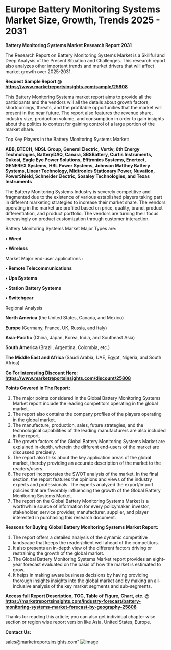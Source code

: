# Europe Battery Monitoring Systems Market Size, Growth, Trends 2025 - 2031

<strong>Battery Monitoring Systems Market Research Report 2031</strong>

The Research Report on Battery Monitoring Systems Market is a Skillful and Deep Analysis of the Present Situation and Challenges. This research report also analyzes other important trends and market drivers that will affect market growth over 2025-2031.

<strong>Request Sample Report @ <a href=https://www.marketreportsinsights.com/sample/25808>https://www.marketreportsinsights.com/sample/25808</a></strong>

This Battery Monitoring Systems market report aims to provide all the participants and the vendors will all the details about growth factors, shortcomings, threats, and the profitable opportunities that the market will present in the near future. The report also features the revenue share, industry size, production volume, and consumption in order to gain insights about the politics to contest for gaining control of a large portion of the market share.

Top Key Players in the Battery Monitoring Systems Market:

<strong>ABB, BTECH, NDSL Group, General Electric, Vertiv, 6th Energy Technologies, BatteryDAQ, Canara, SBSBattery, Curtis Instruments, Dukosi, Eagle Eye Power Solutions, Efftronics Systems, Enertect, GENEREX Systems, HBL Power Systems, Johnson Matthey Battery Systems, Linear Technology, Midtronics Stationary Power, Nuvation, PowerShield, Schneider Electric, Sosaley Technologies, and Texas Instruments</strong>

The Battery Monitoring Systems Industry is severely competitive and fragmented due to the existence of various established players taking part in different marketing strategies to increase their market share. The vendors operating in the market are profiled based on price, quality, brand, product differentiation, and product portfolio. The vendors are turning their focus increasingly on product customization through customer interaction.

Battery Monitoring Systems Market Major Types are:

<strong>• Wired

• Wireless</strong>

Market Major end-user applications :

<strong>• Remote Telecommunications

• Ups Systems

• Station Battery Systems

• Switchgear</strong>

Regional Analysis

</u><strong><b>North America</b></strong> (the United States, Canada, and Mexico)

<strong><b>Europe </b></strong>(Germany, France, UK, Russia, and Italy)

<strong><b>Asia-Pacific</b></strong> (China, Japan, Korea, India, and Southeast Asia)

<strong><b>South America</b></strong> (Brazil, Argentina, Colombia, etc.)

<strong><b>The Middle East and Africa</b></strong> (Saudi Arabia, UAE, Egypt, Nigeria, and South Africa)

<strong>Go For Interesting Discount Here: <a href=https://www.marketreportsinsights.com/discount/25808>https://www.marketreportsinsights.com/discount/25808</a></strong>

<strong>Points Covered in The Report:</strong>
<ol>
  <li>The major points considered in the Global Battery Monitoring Systems Market report include the leading competitors operating in the global market.</li>
  <li>The report also contains the company profiles of the players operating in the global market.</li>
  <li>The manufacture, production, sales, future strategies, and the technological capabilities of the leading manufacturers are also included in the report.</li>
  <li>The growth factors of the Global Battery Monitoring Systems Market are explained in-depth, wherein the different end-users of the market are discussed precisely.</li>
  <li>The report also talks about the key application areas of the global market, thereby providing an accurate description of the market to the readers/users.</li>
  <li>The report incorporates the SWOT analysis of the market. In the final section, the report features the opinions and views of the industry experts and professionals. The experts analyzed the export/import policies that are favorably influencing the growth of the Global Battery Monitoring Systems Market.</li>
  <li>The report on the Global Battery Monitoring Systems Market is a worthwhile source of information for every policymaker, investor, stakeholder, service provider, manufacturer, supplier, and player interested in purchasing this research document.</li>
</ol>
<strong>Reasons for Buying Global Battery Monitoring Systems Market Report:</strong>

<ol>
  <li>The report offers a detailed analysis of the dynamic competitive landscape that keeps the reader/client well ahead of the competitors.</li>
  <li>It also presents an in-depth view of the different factors driving or restraining the growth of the global market.</li>
  <li>The Global Battery Monitoring Systems Market report provides an eight-year forecast evaluated on the basis of how the market is estimated to grow.</li>
  <li>It helps in making aware business decisions by having providing thorough insights insights into the global market and by making an all-inclusive analysis of the key market segments and sub-segments.</li>
</ol>
<strong>Access full Report Description, TOC, Table of Figure, Chart, etc. @ <a href=https://marketreportsinsights.com/industry-forecast/battery-monitoring-systems-market-forecast-by-geography-25808>https://marketreportsinsights.com/industry-forecast/battery-monitoring-systems-market-forecast-by-geography-25808</a></strong>


Thanks for reading this article; you can also get individual chapter wise section or region wise report version like Asia, United States, Europe.

<strong>Contact Us:</strong>

sales@marketreportsinsights.com"
![image](https://github.com/user-attachments/assets/e20660f5-e871-45d4-881c-106866760f83)
